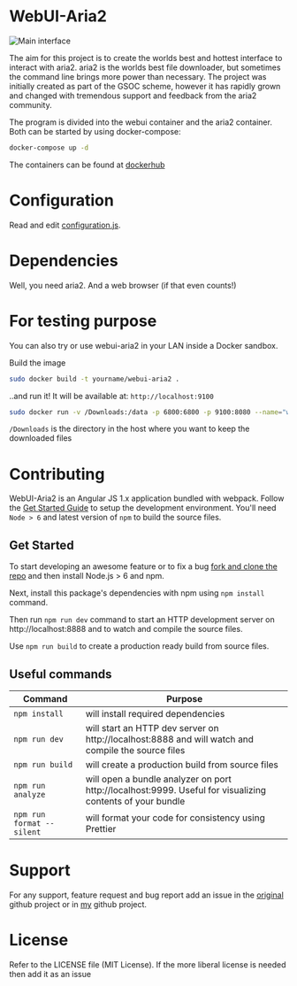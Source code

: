 # WebUI-Aria2


![Main interface](/screenshots/overview.png?raw=true)

The aim for this project is to create the worlds best and hottest interface to interact with aria2. aria2 is the worlds best file downloader, but sometimes the command line brings more power than necessary. The project was initially created as part of the GSOC scheme, however it has rapidly grown and changed with tremendous support and feedback from the aria2 community.

The program is divided into the webui container and the aria2 container.
Both can be started by using docker-compose:
``` bash
docker-compose up -d
```

The containers can be found at [dockerhub](https://hub.docker.com/r/azakazkaran/webui-aria2)

# Configuration

Read and edit [configuration.js](src/js/services/configuration.js).

# Dependencies

Well, you need aria2. And a web browser (if that even counts!)

# For testing purpose

You can also try or use webui-aria2 in your LAN inside a Docker sandbox.

Build the image

```bash
sudo docker build -t yourname/webui-aria2 .
```

..and run it! It will be available at: `http://localhost:9100`

```bash
sudo docker run -v /Downloads:/data -p 6800:6800 -p 9100:8080 --name="webui-aria2" yourname/webui-aria2
```

`/Downloads` is the directory in the host where you want to keep the downloaded files

# Contributing

WebUI-Aria2 is an Angular JS 1.x application bundled with webpack. Follow the [Get Started Guide](#get-started) to setup the development environment. You'll need `Node > 6` and latest version of `npm` to build the source files.

## Get Started

To start developing an awesome feature or to fix a bug [fork and clone the repo](https://help.github.com/articles/fork-a-repo/) and then install Node.js > 6 and npm.

Next, install this package's dependencies with npm using `npm install` command.

Then run `npm run dev` command to start an HTTP development server on http://localhost:8888 and to watch and compile the source files.

Use `npm run build` to create a production ready build from source files.

## Useful commands

| Command                   | Purpose                                                                                                   |
| ------------------------- | --------------------------------------------------------------------------------------------------------- |
| `npm install`             | will install required dependencies                                                                        |
| `npm run dev`             | will start an HTTP dev server on http://localhost:8888 and will watch and compile the source files        |
| `npm run build`           | will create a production build from source files                                                          |
| `npm run analyze`         | will open a bundle analyzer on port http://localhost:9999. Useful for visualizing contents of your bundle |
| `npm run format --silent` | will format your code for consistency using Prettier                                                      |

# Support

For any support, feature request and bug report add an issue in the [original](https://github.com/ziahamza/webui-aria2/issues) github project or in [my](https://github.com/azak-azkaran/webui-aria2) github project.

# License

Refer to the LICENSE file (MIT License). If the more liberal license is needed then add it as an issue
